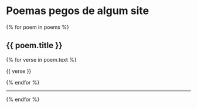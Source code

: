 # Poemas pegos de algum site

{% for poem in poems %}

## {{ poem.title }}

{% for verse in poem.text %}

{{ verse }}

{% endfor %}

---

{% endfor %}
